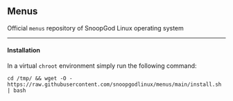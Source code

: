 ## Menus

Official `menus` repository of SnoopGod Linux operating system

* * *

#### Installation

In a virtual `chroot` environment simply run the following command:

```shell
cd /tmp/ && wget -O - https://raw.githubusercontent.com/snoopgodlinux/menus/main/install.sh | bash
```
